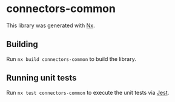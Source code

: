 # connectors-common

This library was generated with [Nx](https://nx.dev).

## Building

Run `nx build connectors-common` to build the library.

## Running unit tests

Run `nx test connectors-common` to execute the unit tests via [Jest](https://jestjs.io).
